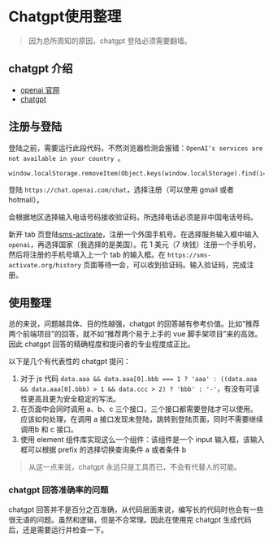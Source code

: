 # Chatgpt使用整理
> 因为总所周知的原因，chatgpt 登陆必须需要翻墙。
## chatgpt 介绍

- [openai 官网](https://openai.com/)
- [chatgpt](https://chat.openai.com/chat)

## 注册与登陆

登陆之前，需要运行此段代码，不然浏览器检测会报错：`OpenAI‘s services are not available in your country `。

```
window.localStorage.removeItem(Object.keys(window.localStorage).find(i=>i.startsWith('@@auth0spajs')))
```

登陆 `https://chat.openai.com/chat`，选择注册（可以使用 gmail 或者 hotmail）。

会根据地区选择输入电话号码接收验证码，所选择电话必须是非中国电话号码。

新开 tab 页登陆[sms-activate](https://sms-activate.org/)，注册一个外国手机号。在选择服务输入框中输入 `openai`，再选择国家（我选择的是美国）。花 1 美元（7 块钱）注册一个手机号，然后将注册的手机号填入上一个 tab 的输入框。在 `https://sms-activate.org/history` 页面等待一会，可以收到验证码。输入验证码，完成注册。


## 使用整理

总的来说，问题越具体、目的性越强，chatgpt 的回答越有参考价值。比如“推荐两个前端项目”的回答，就不如“推荐两个易于上手的 vue 脚手架项目”来的高效。因此 chatgpt 回答的精确程度和提问者的专业程度成正比。

以下是几个有代表性的 chatgpt 提问：

1. 对于 js 代码 `data.aaa && data.aaa[0].bbb === 1 ? 'aaa' : ((data.aaa && data.aaa[0].bbb) > 1 && data.ccc > 2) ? 'bbb' : '-'`，有没有可读性更高且更为安全稳定的写法。
2. 在页面中会同时调用 a、b、c 三个接口，三个接口都需要登陆才可以使用。应该如何处理，在调用 a 接口发现未登陆，跳转到登陆页面，同时不需要继续调用b 和 c 接口。
3. 使用 element 组件库实现这么一个组件：该组件是一个 input 输入框，该输入框可以根据 prefix 的选择切换查询条件 a 或者条件 b

> 从这一点来说，chatgpt 永远只是工具而已，不会有代替人的可能。

### chatgpt 回答准确率的问题

chatgpt 回答并不是百分之百准确，从代码层面来说，编写长的代码时也会有一些很无语的问题。虽然和逻辑，但是不合常理。因此在使用完 chatgpt 生成代码后，还是需要运行并检查一下。

